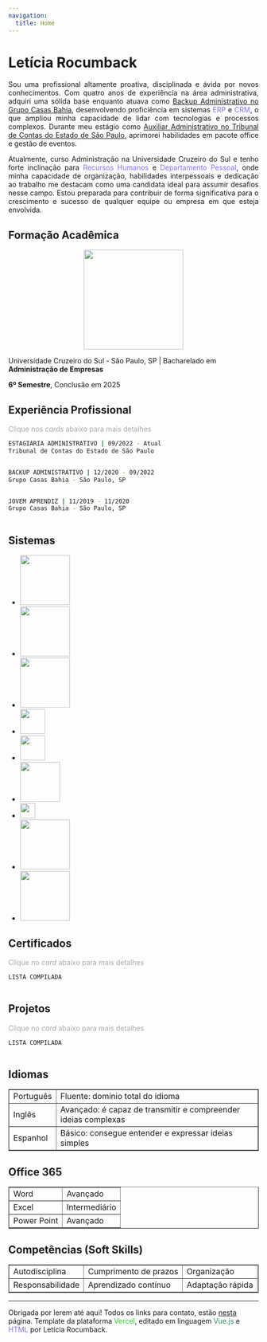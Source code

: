 ```yaml
---
navigation:
  title: Home
---
```


# Letícia Rocumback

<p style="text-align: justify;">Sou uma profissional altamente proativa, disciplinada e ávida por novos conhecimentos. Com quatro anos de experiência na área administrativa, adquiri uma sólida base enquanto atuava como <u>Backup Administrativo no Grupo Casas Bahia</u>, desenvolvendo proficiência em sistemas <span style="color: #836FFF;">ERP</span> e <span style="color: #836FFF;">CRM</span>, o que ampliou minha capacidade de lidar com tecnologias e processos complexos. Durante meu estágio como <u>Auxiliar Administrativo no Tribunal de Contas do Estado de São Paulo</u>, aprimorei habilidades em pacote office e gestão de eventos.</p> 

<p style="text-align: justify;">Atualmente, curso Administração na Universidade Cruzeiro do Sul e tenho forte inclinação para <span style="color: #836FFF;">Recursos Humanos</span> e <span style="color: #836FFF;">Departamento Pessoal</span>, onde minha capacidade de organização, habilidades interpessoais e dedicação ao trabalho me destacam como uma candidata ideal para assumir desafios nesse campo. Estou preparada para contribuir de forma significativa para o crescimento e sucesso de qualquer equipe ou empresa em que esteja envolvida.</p>


## Formação Acadêmica

<center>
	<img src="https://www.educabras.com/media/faculdades/image/UNICSUL.png" width="200">
</center>

Universidade Cruzeiro do Sul - São Paulo, SP | Bacharelado em <strong>Administração de Empresas</strong>

<strong>6º Semestre</strong>, Conclusão em 2025


## Experiência Profissional
<span style="color: #A9A9A9;">Clique nos <em>cards</em> abaixo para mais detalhes</span>

<details style="display:block; cursor: pointer;">
  <summary style="list-style-type: none;">
	  
```bash
ESTAGIÁRIA ADMINISTRATIVO | 09/2022 - Atual
Tribunal de Contas do Estado de São Paulo 
```
  </summary>

  <center>
    <img src="https://www.tce.sp.gov.br/sites/default/files/inline-images/Logotipo-TCESP-Oficial.png" width="100">
  </center>

  <p>Contribuir ativamente nas diversas atividades relacionadas à organização dos eventos e cursos promovidos pela Escola Paulista de Contas Públicas. Isso engloba a ampla participação na:</p>

  <ul>
    <li>Confecção de certificados <a href="https://live.staticflickr.com/65535/53742195620_856cfcbef0_b.jpg">(layout confeccionado por mim)</a></li>
    <li>Memorandos via <em>SEI</em></li>
    <li>Elaboração de  <a href="https://live.staticflickr.com/65535/53740850337_5054315141_b.jpg">programações</a> de cursos e eventos</li>
    <li>Suporte aos palestrantes</li>
    <li>Formulação e envio de solicitações por e-mail</li>
    <li>Criação de planilhas para controle de fluxo de trabalho</li>
  </ul>
</details>

<details style="display:block; cursor: pointer;">
  <summary style="list-style-type: none;">
	  
```bash
BACKUP ADMINISTRATIVO | 12/2020 - 09/2022
Grupo Casas Bahia - São Paulo, SP
``` 
  </summary>

  <center>
    <img src="https://logodownload.org/wp-content/uploads/2014/05/casas-bahia-logo-5-1.png" width="100">
  </center>

  <p>Assistência nas atividades administrativas diárias, abrangendo tanto questões relacionadas aos clientes quanto aos colaboradores. Isso inclui:</p>

  <ul>
    <li>Lançamento de dados em sistemas cadastrais</li>
    <li>Abertura de chamados via <em>ServiceNow</em></li>
    <li>Registro de atestados médicos via <em>SOC</em></li>
    <li>Auxílio nas atividades de recrutamento e seleção</li>
    <li>Solicitação de férias e adesão ou retirada de benefícios para colaboradores</li>
    <li>Condução dos processos de admissão e homologação, garantindo que a documentação do <em>check-list</em> esteja em ordem</li>
    <li>Verificação da folha de ponto via <em>ADP Expert</em> e <em>AHGORA</em></li>
    <li>Triagem de currículos</li>
    <li>Manutenção da gestão de escala</li>	  
  </ul>
</details>


<details style="display:block; cursor: pointer;">
  <summary style="list-style-type: none;">
	  
```bash
JOVEM APRENDIZ | 11/2019 - 11/2020
Grupo Casas Bahia - São Paulo, SP
``` 
  </summary>

  <center>
    <img src="https://logodownload.org/wp-content/uploads/2014/05/casas-bahia-logo-5-1.png" width="100">
  </center>

  <p>Atuando como jovem aprendiz adquiri habilidades, como:</p>

  <ul>
    <li>Atendimento ao cliente</li>
    <li>Verificação de cadastros</li>
    <li>Emissão de faturas</li>
    <li>Organização de documentos</li>
  </ul>
</details>


## Sistemas

- <img src="https://www.kreitiv.de/wp-content/uploads/2016/11/Microsoft-Office-365.png" width="100">

- <img src="https://logos-download.com/wp-content/uploads/2020/07/ServiceNow_Logo.png" width="100">
  
- <img src="https://contents.ahgora.com/hs-fs/hubfs/Logo_Ahgora-02.png?width=300&height=78&name=Logo_Ahgora-02.png" width="100">
  
- <img src="https://logo-logos.com/2016/11/ADP_logo.png" width="50">
  
- <img src="https://labormed-sso.com.br/wp-content/uploads/2022/02/3.png" width="50">

- <img src="https://www.lucushost.com/blog/wp-content/uploads/2020/06/Moodle-Logo.png" width="80">
  
- <img src="https://www.tce.pe.gov.br/sei/img/layout/logo-sei-m.png" width="30">

- <img src="https://logos-world.net/wp-content/uploads/2021/04/Microsoft-Teams-Emblem.png" width="100">

- <img src="https://lh3.googleusercontent.com/UfFErXViwFHV6IhhfDFDXhE1T9i7te8l_tVWn-jXHrthFjPCjCTAdPvewgn1xqbk1XwGQaWfBDIZ-j3YSWzuwaeJIoRUiKFZjO9IeDGCWmyHAyRtXA" width="100">


## Certificados
<span style="color: #A9A9A9;">Clique no <em>card</em> abaixo para mais detalhes</span>

<details style="display:block; cursor: pointer;">
  <summary style="list-style-type: none;">
	  
```bash
LISTA COMPILADA
``` 
  </summary>
	
<strong>Office:</strong>
<img src="https://live.staticflickr.com/65535/53741672523_d488b7c3d7_h.jpg"/>
<img src="https://live.staticflickr.com/65535/53741485126_4120d11fdc_h.jpg"/>

<strong>RH:</strong>
<img src="https://live.staticflickr.com/65535/53741672578_4e00db871a_b.jpg"/>

<strong>CIEE:</strong>	
<img src="https://live.staticflickr.com/65535/53741485156_5f80c6970c_b.jpg"/>	
<img src="https://live.staticflickr.com/65535/53741672608_bfcf198090_b.jpg"/>

<strong>Inglês:</strong>
<img src="https://live.staticflickr.com/65535/53741811859_4753c58ef5_b.jpg"/>

<strong>Premiações:</strong>
<img src="https://live.staticflickr.com/65535/53741899470_26c9360c6b_b.jpg"/>

</details>


## Projetos
<span style="color: #A9A9A9;">Clique no <em>card</em> abaixo para mais detalhes</span>

<details style="display:block; cursor: pointer;">
  <summary style="list-style-type: none;">
	  
```bash
LISTA COMPILADA
``` 
  </summary>
	
<strong>Planilha Controle de Atividades de Eventos</strong>
<img src="https://live.staticflickr.com/65535/53883326735_cbe987cdd5_b.jpg"/>


<strong>Planilha para Controle de Estoque</strong>
<img src="https://live.staticflickr.com/65535/53882013782_d58cd45d63_b.jpg"/>
<img src="https://live.staticflickr.com/65535/53882013777_3ec1468eb2_b.jpg"/>
<img src="https://live.staticflickr.com/65535/53882912221_1cf32d52d3_b.jpg"/>


<strong>Fluxograma</strong>
<img src="https://live.staticflickr.com/65535/53867879149_bc09e265f8_b.jpg"/>	


<strong>Site no Sharepoint</strong>
<img src="https://live.staticflickr.com/65535/53883273395_a3ffd269f7_b.jpg"/>
<img src="https://live.staticflickr.com/65535/53881958162_7f11eacc15_b.jpg"/>

</details>

  
## Idiomas

<table border="1">
	<tr>
		<td>Português</td>
		<td>Fluente: domínio total do idioma</td>
	</tr>
	<tr>
		<td>Inglês</td>
		<td>Avançado: é capaz de transmitir e compreender ideias complexas</td>
	</tr>
  <tr>
		<td>Espanhol</td>
		<td>Básico: consegue entender e expressar ideias simples</td>
	</tr>
</table>


## Office 365

<table border="1">
	<tr>
		<td>Word</td>
		<td>Avançado</td>
	</tr>
	<tr>
		<td>Excel</td>
		<td>Intermediário</td>
	</tr>
  <tr>
		<td>Power Point</td>
		<td>Avançado</td>
	</tr>
</table>


## Competências (Soft Skills)

<table border="1">
	<tr>
		<td>Autodisciplina</td>
		<td>Cumprimento de prazos</td>
		<td>Organização</td>
	</tr>
	<tr>
		<td>Responsabilidade</td>
		<td>Aprendizado contínuo</td>
		<td>Adaptação rápida</td>
	</tr>

</table>

---

Obrigada por lerem até aqui! Todos os links para contato, estão [nesta](/contact) página.
Template da plataforma <span style="color: #32CD32;">Vercel</span>, editado em linguagem <span style="color: #2E8B57;">Vue.js</span> e <span style="color: #836FFF;">HTML</span> por Letícia Rocumback.
